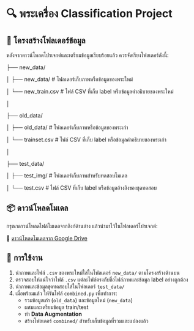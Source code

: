 # 🔍 พระเครื่อง Classification Project

## 📁 โครงสร้างโฟลเดอร์ข้อมูล

หลังจากดาวน์โหลดโปรเจกต์และเตรียมข้อมูลเรียบร้อยแล้ว ควรจัดเรียงโฟลเดอร์ดังนี้:

├── new_data/

│ ├── new_data/ # โฟลเดอร์เก็บภาพหรือข้อมูลของพระใหม่

│ └── new_train.csv # ไฟล์ CSV ที่เก็บ label หรือข้อมูลคำอธิบายของพระใหม่

│

├── old_data/

│ ├── old_data/ # โฟลเดอร์เก็บภาพหรือข้อมูลของพระเก่า

│ └── trainset.csv # ไฟล์ CSV ที่เก็บ label หรือข้อมูลคำอธิบายของพระเก่า

│

├── test_data/

│ ├── test_img/ # โฟลเดอร์เก็บภาพสำหรับทดสอบโมเดล

│ └── test.csv # ไฟล์ CSV ที่เก็บ label หรือข้อมูลอ้างอิงของชุดทดสอบ


## 📦 ดาวน์โหลดโมเดล

กรุณาดาวน์โหลดไฟล์โมเดลจากลิงก์ด้านล่าง แล้วนำมาไว้ในโฟลเดอร์โปรเจกต์:

🔗 [ดาวน์โหลดโมเดลจาก Google Drive](https://drive.google.com/drive/folders/1GjBEbKgi_6zhiuNs_7KO7IKIbGzvAVRl?usp=sharing)

## 🚀 การใช้งาน

1. นำภาพและไฟล์ `.csv` ของพระใหม่ใส่ในโฟลเดอร์ `new_data/` ตามโครงสร้างด้านบน  
2. ตรวจสอบให้แน่ใจว่าไฟล์ `.csv` แต่ละไฟล์ตรงกับชื่อไฟล์ภาพและข้อมูล label อย่างถูกต้อง  
3. นำภาพและข้อมูลชุดทดสอบใส่ในโฟลเดอร์ `test_data/`  
4. เมื่อพร้อมแล้ว ให้รันไฟล์ `combined.py` เพื่อทำการ:
   - รวมข้อมูลเก่า (`old_data`) และข้อมูลใหม่ (`new_data`)
   - ผสมและเตรียมข้อมูล train/test
   - ทำ **Data Augmentation**
   - สร้างโฟลเดอร์ `combined/` สำหรับเก็บข้อมูลที่รวมและแปลงแล้ว
